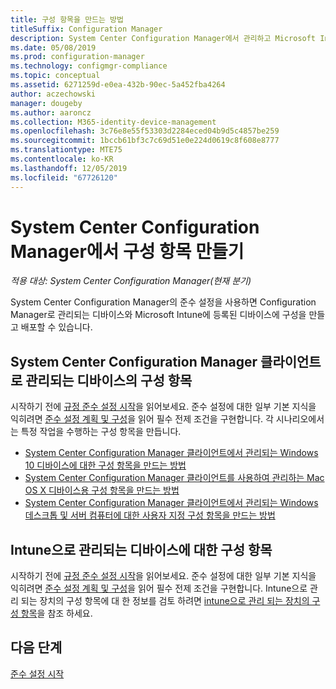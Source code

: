 ```yaml
---
title: 구성 항목을 만드는 방법
titleSuffix: Configuration Manager
description: System Center Configuration Manager에서 관리하고 Microsoft Intune에 등록된 디바이스에 구성을 만들고 배포합니다.
ms.date: 05/08/2019
ms.prod: configuration-manager
ms.technology: configmgr-compliance
ms.topic: conceptual
ms.assetid: 6271259d-e0ea-432b-90ec-5a452fba4264
author: aczechowski
manager: dougeby
ms.author: aaroncz
ms.collection: M365-identity-device-management
ms.openlocfilehash: 3c76e8e55f53303d2284eced04b9d5c4857be259
ms.sourcegitcommit: 1bccb61bf3c7c69d51e0e224d0619c8f608e8777
ms.translationtype: MTE75
ms.contentlocale: ko-KR
ms.lasthandoff: 12/05/2019
ms.locfileid: "67726120"
---
```

# <a name="create-configuration-items-in-system-center-configuration-manager"></a>System Center Configuration Manager에서 구성 항목 만들기

*적용 대상: System Center Configuration Manager(현재 분기)*

System Center Configuration Manager의 준수 설정을 사용하면 Configuration Manager로 관리되는 디바이스와 Microsoft Intune에 등록된 디바이스에 구성을 만들고 배포할 수 있습니다.

## <a name="configuration-items-for-devices-managed-with-the-system-center-configuration-manager-client"></a>System Center Configuration Manager 클라이언트로 관리되는 디바이스의 구성 항목

시작하기 전에 [규정 준수 설정 시작](../../compliance/get-started/get-started-with-compliance-settings.md)을 읽어보세요. 준수 설정에 대한 일부 기본 지식을 익히려면 [준수 설정 계획 및 구성](../../compliance/plan-design/plan-for-and-configure-compliance-settings.md)을 읽어 필수 전제 조건을 구현합니다. 각 시나리오에서는 특정 작업을 수행하는 구성 항목을 만듭니다.

- [System Center Configuration Manager 클라이언트에서 관리되는 Windows 10 디바이스에 대한 구성 항목을 만드는 방법](../../compliance/deploy-use/create-configuration-items-for-windows-10-devices-managed-with-the-client.md)
- [System Center Configuration Manager 클라이언트를 사용하여 관리하는 Mac OS X 디바이스용 구성 항목을 만드는 방법](../../compliance/deploy-use/create-configuration-items-for-mac-os-x-devices-managed-with-the-client.md)
- [System Center Configuration Manager 클라이언트에서 관리되는 Windows 데스크톱 및 서버 컴퓨터에 대한 사용자 지정 구성 항목을 만드는 방법](../../compliance/deploy-use/create-custom-configuration-items-for-windows-desktop-and-server-computers-managed-with-the-client.md)

## <a name="configuration-items-for-devices-managed-with-intune"></a>Intune으로 관리되는 디바이스에 대한 구성 항목

시작하기 전에 [규정 준수 설정 시작](../../compliance/get-started/get-started-with-compliance-settings.md)을 읽어보세요. 준수 설정에 대한 일부 기본 지식을 익히려면 [준수 설정 계획 및 구성](../../compliance/plan-design/plan-for-and-configure-compliance-settings.md)을 읽어 필수 전제 조건을 구현합니다. Intune으로 관리 되는 장치의 구성 항목에 대 한 정보를 검토 하려면 [intune으로 관리 되는 장치의 구성 항목](../../compliance/deploy-use/configuration-items-for-devices-managed-without-the-client.md)을 참조 하세요.

## <a name="next-steps"></a>다음 단계

[준수 설정 시작](../../compliance/get-started/get-started-with-compliance-settings.md)
